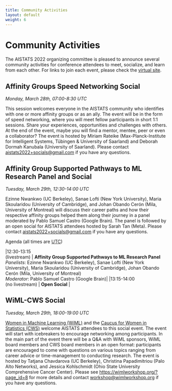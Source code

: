 ```yaml
---
title: Community Activities
layout: default
weight: 6
---
```



# Community Activities

The AISTATS 2022 organizing committee is pleased to announce several community
activities for conference attendees to meet, socialize, and learn from each
other. For links to join each event, please check the 
[virtual site](https://virtual.aistats.org/).

## Affinity Groups Speed Networking Social
_Monday, March 28th, 07:00-8:30 UTC_

This session welcomes everyone in the AISTATS community who identifies with one
or more affinity groups or as an ally. The event will be in the form of speed
networking, where you will meet fellow participants in short 1:1 sessions.
Share your experiences, opportunities and challenges with others. At the end of
the event, maybe you will find a mentor, mentee, peer or even a collaborator?
The event is hosted by Miriam Rateike (Max-Planck-Institute for Intelligent
Systems, Tübingen & University of Saarland) and Deborah Dormah Kanubala
(University of Saarland). Please contact 
[aistats2022+socials@gmail.com](mailto:aistats2022+socials@gmail.com)
if you have any questions.

## Affinity Group Supported Pathways to ML Research Panel and Social

_Tuesday, March 29th, 12:30-14:00 UTC_

Ezinne Nwankwo (UC Berkeley), Sanae Lofti (New York University), Maria
Skoularidou (University of Cambridge), and Johan Obando Cerón (Mila, University
of Montreal) will discuss their career paths and how their respective affinity
groups helped them along their journey in a panel moderated by Pablo Samuel
Castro (Google Brain). The panel is followed by an open social for AISTATS
attendees hosted by Sarah Tan (Meta).  Please contact
[aistats2022+socials@gmail.com](mailto:aistats2022+socials@gmail.com)
if you have any questions.


Agenda (all times are [UTC](https://www.utctime.net/))

|12:30-13:15 <br /> (livestream) | **Affinity Group Supported Pathways to ML Research Panel** <br /> _Panelists_: Ezinne Nwankwo (UC Berkeley), Sanae Lofti (New York University), Maria Skoularidou (University of Cambridge), Johan Obando Cerón (Mila, University of Montreal)  <br /> _Moderator_: Pablo Samuel Castro (Google Brain)|
|13:15-14:00 <br /> <nobr>(no livestream)</nobr> | **Open Social** | 

## WiML-CWS Social

_Tuesday, March 29th, 18:00-19:00 UTC_

[Women in Machine Learning (WiML)](https://wimlworkshop.org/)
and the [Caucus for Women in Statistics (CWS)](https://cwstat.org/)
welcome AISTATS attendees to this social event. The event will start with
icebreakers to encourage networking among participants. In the main part of the
event there will be a Q&A with WiML sponsors, WiML board members and CWS board
members in an open format: participants are encouraged to come with questions
on various topics ranging from career advice or time-management to conducting
research. The event is hosted by Tatjana Chavdarova (UC Berkeley), Christina
Papadimitriou (Palo Alto Networks), and Jessica Kohlschmidt (Ohio State
University Comprehensive Cancer Center). Please see
<https://wimlworkshop.org/?page_id=8> for more details and contact
[workshop@wimlworkshop.org](mailto:workshop@wimlworkshop.org)
if you have any questions.

